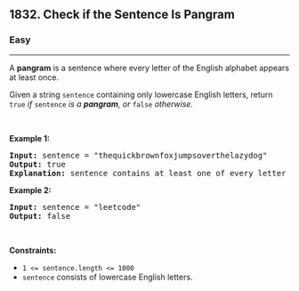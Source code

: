 <h2>1832. Check if the Sentence Is Pangram</h2><h3>Easy</h3><hr><div style="user-select: auto;"><p style="user-select: auto;">A <strong style="user-select: auto;">pangram</strong> is a sentence where every letter of the English alphabet appears at least once.</p>

<p style="user-select: auto;">Given a string <code style="user-select: auto;">sentence</code> containing only lowercase English letters, return<em style="user-select: auto;"> </em><code style="user-select: auto;">true</code><em style="user-select: auto;"> if </em><code style="user-select: auto;">sentence</code><em style="user-select: auto;"> is a <strong style="user-select: auto;">pangram</strong>, or </em><code style="user-select: auto;">false</code><em style="user-select: auto;"> otherwise.</em></p>

<p style="user-select: auto;">&nbsp;</p>
<p style="user-select: auto;"><strong style="user-select: auto;">Example 1:</strong></p>

<pre style="user-select: auto;"><strong style="user-select: auto;">Input:</strong> sentence = "thequickbrownfoxjumpsoverthelazydog"
<strong style="user-select: auto;">Output:</strong> true
<strong style="user-select: auto;">Explanation:</strong> sentence contains at least one of every letter of the English alphabet.
</pre>

<p style="user-select: auto;"><strong style="user-select: auto;">Example 2:</strong></p>

<pre style="user-select: auto;"><strong style="user-select: auto;">Input:</strong> sentence = "leetcode"
<strong style="user-select: auto;">Output:</strong> false
</pre>

<p style="user-select: auto;">&nbsp;</p>
<p style="user-select: auto;"><strong style="user-select: auto;">Constraints:</strong></p>

<ul style="user-select: auto;">
	<li style="user-select: auto;"><code style="user-select: auto;">1 &lt;= sentence.length &lt;= 1000</code></li>
	<li style="user-select: auto;"><code style="user-select: auto;">sentence</code> consists of lowercase English letters.</li>
</ul>
</div>